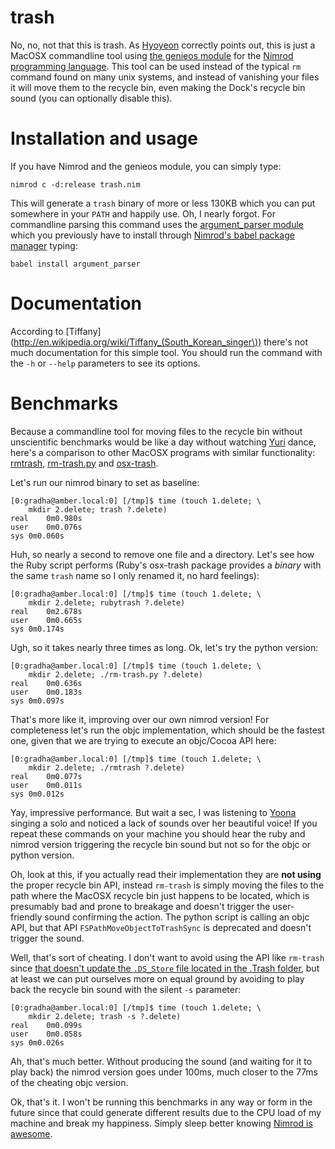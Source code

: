 trash
=====

No, no, not that this is trash. As
[Hyoyeon](http://en.wikipedia.org/wiki/Kim_Hyo-yeon) correctly points out, this
is just a MacOSX commandline tool using [the genieos module](../) for the
[Nimrod programming language](http://nimrod-code.org). This tool can be used
instead of the typical ``rm`` command found on many unix systems, and instead
of vanishing your files it will move them to the recycle bin, even making the
Dock's recycle bin sound (you can optionally disable this).


Installation and usage
======================

If you have Nimrod and the genieos module, you can simply type:

    nimrod c -d:release trash.nim

This will generate a ``trash`` binary of more or less 130KB which you can put
somewhere in your ``PATH`` and happily use. Oh, I nearly forgot. For
commandline parsing this command uses the [argument_parser
module](https://github.com/gradha/argument_parser) which you previously have to
install through [Nimrod's babel package
manager](https://github.com/nimrod-code/babel) typing:

    babel install argument_parser


Documentation
=============

According to
[Tiffany](http://en.wikipedia.org/wiki/Tiffany_(South_Korean_singer\)) there's
not much documentation for this simple tool. You should run the command with
the ``-h`` or ``--help`` parameters to see its options.


Benchmarks
==========

Because a commandline tool for moving files to the recycle bin without
unscientific benchmarks would be like a day without watching
[Yuri](http://en.wikipedia.org/wiki/Kwon_Yuri) dance, here's a comparison to
other MacOSX programs with similar functionality:
[rmtrash](http://www.nightproductions.net/cli.htm),
[rm-trash.py](https://github.com/albertz/helpers/blob/master/rm-trash.py) and
[osx-trash](http://www.dribin.org/dave/osx-trash/).

Let's run our nimrod binary to set as baseline:

    [0:gradha@amber.local:0] [/tmp]$ time (touch 1.delete; \
        mkdir 2.delete; trash ?.delete)
    real	0m0.980s
    user	0m0.076s
    sys	0m0.060s

Huh, so nearly a second to remove one file and a directory. Let's see how the
Ruby script performs (Ruby's osx-trash package provides a *binary* with the same ``trash`` name so I only renamed it, no hard feelings):

    [0:gradha@amber.local:0] [/tmp]$ time (touch 1.delete; \
        mkdir 2.delete; rubytrash ?.delete)
    real	0m2.678s
    user	0m0.665s
    sys	0m0.174s

Ugh, so it takes nearly three times as long. Ok, let's try the python version:

    [0:gradha@amber.local:0] [/tmp]$ time (touch 1.delete; \
        mkdir 2.delete; ./rm-trash.py ?.delete)
    real	0m0.636s
    user	0m0.183s
    sys	0m0.097s

That's more like it, improving over our own nimrod version! For completeness
let's run the objc implementation, which should be the fastest one, given that
we are trying to execute an objc/Cocoa API here:

    [0:gradha@amber.local:0] [/tmp]$ time (touch 1.delete; \
        mkdir 2.delete; ./rmtrash ?.delete)
    real	0m0.077s
    user	0m0.011s
    sys	0m0.012s

Yay, impressive performance. But wait a sec, I was listening to
[Yoona](http://en.wikipedia.org/wiki/Im_Yoona) singing a solo and noticed a
lack of sounds over her beautiful voice! If you repeat these commands on your
machine you should hear the ruby and nimrod version triggering the recycle bin
sound but not so for the objc or python version.

Oh, look at this, if you actually read their implementation they are **not
using** the proper recycle bin API, instead ``rm-trash`` is simply moving the
files to the path where the MacOSX recycle bin just happens to be located,
which is presumably bad and prone to breakage and doesn't trigger the
user-friendly sound confirming the action. The python script is calling an objc
API, but that API `FSPathMoveObjectToTrashSync` is deprecated and doesn't
trigger the sound.

Well, that's sort of cheating. I don't want to avoid using the API like
``rm-trash`` since [that doesn't update the ``.DS_Store`` file located in the
.Trash folder](http://superuser.com/a/112586/10892), but at least we can put
ourselves more on equal ground by avoiding to play back the recycle bin sound
with the silent ``-s`` parameter:

    [0:gradha@amber.local:0] [/tmp]$ time (touch 1.delete; \
        mkdir 2.delete; trash -s ?.delete)
    real	0m0.099s
    user	0m0.058s
    sys	0m0.026s

Ah, that's much better. Without producing the sound (and waiting for it to play
back) the nimrod version goes under 100ms, much closer to the 77ms of the
cheating objc version.

Ok, that's it. I won't be running this benchmarks in any way or form in the
future since that could generate different results due to the CPU load of my
machine and break my happiness. Simply sleep better knowing [Nimrod is
awesome](http://nimrod-code.org).
